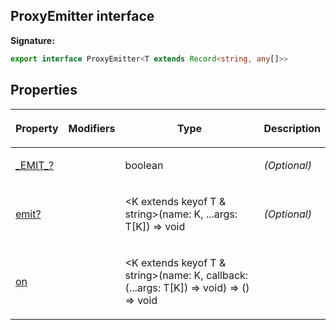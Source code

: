 
## ProxyEmitter interface


**Signature:**

```typescript
export interface ProxyEmitter<T extends Record<string, any[]>> 
```

## Properties

<table><thead><tr><th>

Property


</th><th>

Modifiers


</th><th>

Type


</th><th>

Description


</th></tr></thead>
<tbody><tr><td>

[\_EMIT\_?](/reference/proxyemitter/_emit_.md)


</td><td>


</td><td>

boolean


</td><td>

_(Optional)_ 


</td></tr>
<tr><td>

[emit?](/reference/proxyemitter/emit.md)


</td><td>


</td><td>

&lt;K extends keyof T &amp; string&gt;(name: K, ...args: T\[K\]) =&gt; void


</td><td>

_(Optional)_ 


</td></tr>
<tr><td>

[on](/reference/proxyemitter/on.md)


</td><td>


</td><td>

&lt;K extends keyof T &amp; string&gt;(name: K, callback: (...args: T\[K\]) =&gt; void) =&gt; () =&gt; void


</td><td>


</td></tr>
</tbody></table>
